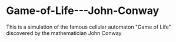 # Game-of-Life---John-Conway
This is a simulation of the famous cellular automaton "Game of Life" discovered by the mathematician John Conway
